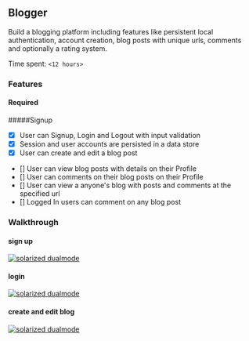 ## Blogger 

Build a blogging platform including features like persistent local authentication, account creation, blog posts with unique urls, comments and optionally a rating system.

Time spent: `<12 hours>`

### Features

#### Required

#####Signup
- [x] User can Signup, Login and Logout with input validation
- [x] Session and user accounts are persisted in a data store
- [x] User can create and edit a blog post
- [] User can view blog posts with details on their Profile
- [] User can comments on their blog posts on their Profile
- [] User can view a anyone's blog with posts and comments at the specified url
- [] Logged In users can comment on any blog post


### Walkthrough 
#### sign up
[![solarized dualmode](https://github.com/vanessachem/node-blogger/blob/master/assets/signup.gif)](#features)
#### login
[![solarized dualmode](https://github.com/vanessachem/node-blogger/blob/master/assets/login.gif)](#features)

#### create and edit blog
[![solarized dualmode](https://github.com/vanessachem/node-blogger/blob/master/assets/create_edit.gif)](#features)

